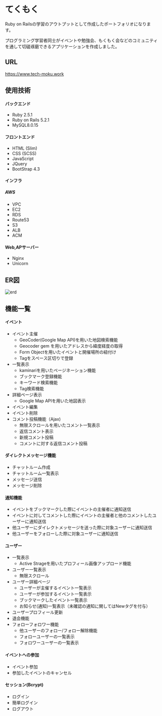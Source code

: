 # てくもく

Ruby on Railsの学習のアウトプットとして作成したポートフォリオになります。

プログラミング学習者同士がイベントや勉強会、もくもく会などのコミュニティを通して切磋琢磨できるアプリケーションを作成しました。

## URL

https://www.tech-moku.work

## 使用技術

#### バックエンド
* Ruby 2.5.1
* Ruby on Rails 5.2.1
* MySQL8.0.15
#### フロントエンド
* HTML (Slim)
* CSS (SCSS)
* JavaScript
* JQuery
* BootStrap 4.3
#### インフラ
##### AWS
* VPC
* EC2
* RDS
* Route53
* S3
* ALB
* ACM

#### Web,APサーバー
* Nginx
* Unicorn

## ER図
![erd](https://user-images.githubusercontent.com/52910621/86078704-a05f1480-bac9-11ea-9798-56525e5f9458.png)

## 機能一覧

#### イベント

* イベント主催
  - GeoCoder(Google Map API)を用いた地図検索機能
  - Geocoder gem を用いたアドレスから緯度経度の取得
  - Form Objectを用いたイベントと開催場所の紐付け
  - Tagをスペース区切りで登録
* 一覧表示
  - kaminariを用いたページネーション機能
  - ブックマーク登録機能
  - キーワード検索機能
  - Tag検索機能
* 詳細ページ表示
  - Google Map APIを用いた地図表示
* イベント編集
* イベント削除
* コメント投稿機能（Ajax)
  - 無限スクロールを用いたコメント一覧表示
  - 返信コメント表示
  - 新規コメント投稿
  - コメントに対する返信コメント投稿

#### ダイレクトメッセージ機能
  - チャットルーム作成
  - チャットルーム一覧表示
  - メッセージ送信
  - メッセージ削除
  
#### 通知機能
  - イベントをブックマークした際にイベントの主催者に通知送信
  - イベントに対してコメントした際にイベントの主催者と他のコメントしたユーザーに通知送信
  - 他ユーザーにダイレクトメッセージを送った際に対象ユーザーに通知送信
  - 他ユーザーをフォローした際に対象ユーザーに通知送信

#### ユーザー

* 一覧表示
  - Active Strageを用いたプロフィール画像アップロード機能
* ユーザー一覧表示
  - 無限スクロール
* ユーザー詳細ページ
  - ユーザーが主催するイベント一覧表示
  - ユーザーが参加するイベント一覧表示
  - ブックマークしたイベント一覧表示
  - お知らせ(通知)一覧表示（未確認の通知に関してはNewタグを付与）
* ユーザープロフィール更新
* 退会機能
* フォローフォロワー機能
  - 他ユーザーのフォロー/フォロー解除機能
  - フォローユーザーの一覧表示
  - フォロワーユーザーの一覧表示

#### イベントへの参加

* イベント参加
* 参加したイベントのキャンセル

#### セッション(Bcrypt)

* ログイン
* 簡単ログイン
* ログアウト
